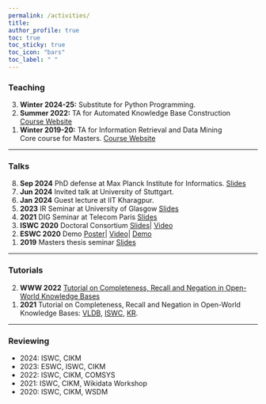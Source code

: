 ```yaml
---
permalink: /activities/
title: 
author_profile: true
toc: true
toc_sticky: true
toc_icon: "bars"
toc_label: " "
---
```


<!-- <ul class="small">
	<a href="#teaching">Teaching</a>
	<a href="#talks">Talks</a>
	<a href="#tutorials">Tutorials</a>
	<a href="#reviewing">Reviewing</a>
</ul> -->


<h3 id="teaching">Teaching</h3>
<ol reversed class="small">
	<li>
		<strong>Winter 2024-25:</strong> Substitute for Python Programming.
	</li>
	<li>
		<strong>Summer 2022:</strong> TA for Automated Knowledge Base Construction <br> <a href="https://www.mpi-inf.mpg.de/departments/databases-and-information-systems/teaching/ss2022/akbc">Course Website</a>
	</li>
	<li>
		<strong>Winter 2019-20:</strong> TA for Information Retrieval and Data Mining <br>
		Core course for Masters. <a href="https://www.mpi-inf.mpg.de/departments/databases-and-information-systems/teaching/ws1920/irdm19">Course Website</a>
	</li>
</ol>

<hr>

<h3 id="talks">Talks</h3>
<ol reversed class="small">
	<li>
		<strong>Sep 2024</strong> PhD defense at Max Planck Institute for Informatics.
		<a href="/files/Defense_slides_30.09.2024_Shrestha_Ghosh.pdf">Slides</a>
	</li>
	<li>
		<strong>Jun 2024</strong> Invited talk at University of Stuttgart.
	</li>
	<li>
		<strong>Jan 2024</strong> Guest lecture at IIT Kharagpur.
	</li>
	<li>
		<strong>2023</strong> IR Seminar at University of Glasgow
		<a href="https://docs.google.com/presentation/d/11lycJDr44rX1nZxDT4FBHEasdMstCbR5DT1aXbVRm8Y/edit?usp=sharing">Slides</a>
	</li>
	<li>
		<strong>2021</strong> DIG Seminar at Telecom Paris
		<a href="https://docs.google.com/presentation/d/1JCETTSArnAUUTmMOOFRLsSvG9iBlzQU0ib2HkvDc350/edit?usp=sharing">Slides</a>
	</li>
	<li>
		<strong>ISWC 2020</strong> Doctoral Consortium 
		<a href="/files/ISWC_2020_slides.pdf">Slides</a>|
		<a href="https://drive.google.com/file/d/1-HhFCuK9e8iyWr33NxV0Imy8SK1_v_Fa/view?usp=sharing">Video</a>
	</li>
	<li>
		<strong>ESWC 2020</strong> Demo 
		<a href="/files/ESWC_2020.pdf">Poster</a>|
		<a href="https://drive.google.com/file/d/1Uw5wWPuGpfuXuD3HXawvs_uqyPQv98gU/view?usp=sharing">Video</a>|
		<a href="https://counqer.mpi-inf.mpg.de/spo/">Demo</a>
	</li>
	<li>
		<strong>2019</strong> Masters thesis seminar
		<a href="/files/MSc_2019.pdf">Slides</a>
	</li>
</ol>

<hr>

<h3 id="tutorials">Tutorials</h3>
<ol reversed class="small">
	<li>
		<strong>WWW 2022</strong>
		<a href="https://www2022.thewebconf.org/tutorials/">Tutorial on Completeness, Recall and Negation in Open-World Knowledge Bases</a>
	</li>
	<li>
		<strong>2021</strong> Tutorial on Completeness, Recall and Negation in Open-World Knowledge Bases: 
		<a href="https://vldb.org/2021/?program-schedule-tutorials">VLDB</a>, <a href="https://iswc2021.semanticweb.org/tutorial-schedule">ISWC</a>, <a href="https://kr2021.kbsg.rwth-aachen.de/static/program/4/">KR</a>.
	</li>
</ol>

<hr>

<h3 id="reviewing">Reviewing</h3>
<ul reversed class="small">
	<li>2024: ISWC, CIKM</li>
	<li>2023: ESWC, ISWC, CIKM</li>
	<li>2022: ISWC, CIKM, COMSYS</li>
	<li>2021: ISWC, CIKM, Wikidata Workshop</li>
	<li>2020: ISWC, CIKM, WSDM</li>
</ul>
